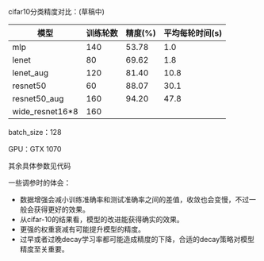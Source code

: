 
cifar10分类精度对比：(草稿中)

| 模型               | 训练轮数 | 精度(%) | 平均每轮时间(s) |
| ---------------- | ---- | ----- | --------- |
| mlp              | 140  | 53.78 | 1.0       |
| lenet            | 80   | 69.62 | 1.8       |
| lenet_aug        | 120  | 81.40 | 10.8      |
| resnet50         | 60   | 88.07 | 30.1      |
| resnet50_aug     | 160  | 94.20 | 47.8      |
| wide_resnet16\*8 | 160  |       |           |

batch_size：128

GPU：GTX 1070

其余具体参数见代码


一些调参时的体会：

- 数据增强会减小训练准确率和测试准确率之间的差值，收敛也会变慢，不过一般会获得更好的效果。
- 从cifar-10的结果看，模型的改进能获得确实的效果。
- 更强的权重衰减有可能提升模型的精度。
- 过早或者过晚decay学习率都可能造成精度的下降，合适的decay策略对模型精度至关重要。


